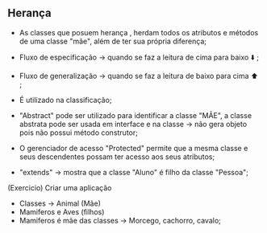 ## Herança

- As classes que posuem herança , herdam todos os atributos e métodos de uma classe "mãe", além de ter sua própria diferença;
- Fluxo de especificação -> quando se faz a leitura de cima para baixo ⬇️ ;
- Fluxo de generalização -> quando se faz a leitura de baixo para cima ⬆️ ;
- É utilizado na classificação;

- "Abstract" pode ser utilizado para identificar a classe "MÃE", a classe abstrata pode ser usada em interface e na classe -> não gera objeto pois não possui método construtor;

- O gerenciador de acesso "Protected" permite que a mesma classe e seus descendentes possam ter acesso aos seus atributos;

- "extends" -> mostra que a classe "Aluno" é filho da classe "Pessoa";

(Exercicio) Criar uma aplicação
- Classes -> Animal (Mãe)
- Mamiferos e Aves (filhos)
- Mamiferos é mãe das classes -> Morcego, cachorro, cavalo;